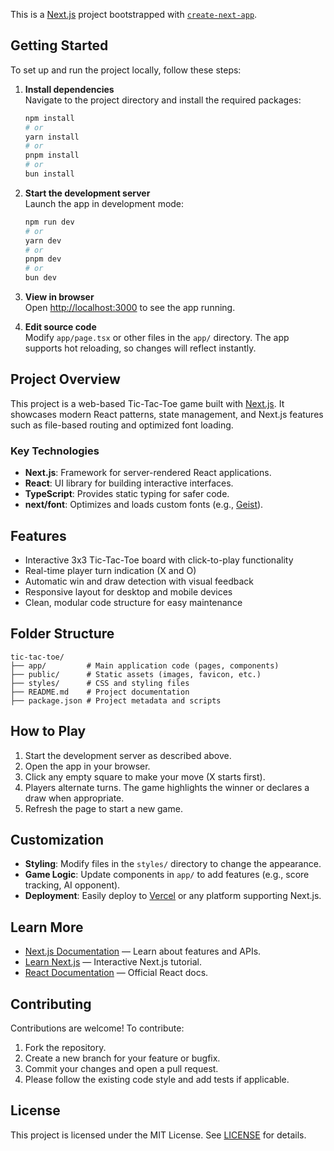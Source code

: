 This is a [Next.js](https://nextjs.org) project bootstrapped with [`create-next-app`](https://nextjs.org/docs/app/api-reference/cli/create-next-app).

## Getting Started

To set up and run the project locally, follow these steps:

1. **Install dependencies**  
    Navigate to the project directory and install the required packages:

    ```bash
    npm install
    # or
    yarn install
    # or
    pnpm install
    # or
    bun install
    ```

2. **Start the development server**  
    Launch the app in development mode:

    ```bash
    npm run dev
    # or
    yarn dev
    # or
    pnpm dev
    # or
    bun dev
    ```

3. **View in browser**  
    Open [http://localhost:3000](http://localhost:3000) to see the app running.

4. **Edit source code**  
    Modify `app/page.tsx` or other files in the `app/` directory. The app supports hot reloading, so changes will reflect instantly.

## Project Overview

This project is a web-based Tic-Tac-Toe game built with [Next.js](https://nextjs.org). It showcases modern React patterns, state management, and Next.js features such as file-based routing and optimized font loading.

### Key Technologies

- **Next.js**: Framework for server-rendered React applications.
- **React**: UI library for building interactive interfaces.
- **TypeScript**: Provides static typing for safer code.
- **next/font**: Optimizes and loads custom fonts (e.g., [Geist](https://vercel.com/font)).

## Features

- Interactive 3x3 Tic-Tac-Toe board with click-to-play functionality
- Real-time player turn indication (X and O)
- Automatic win and draw detection with visual feedback
- Responsive layout for desktop and mobile devices
- Clean, modular code structure for easy maintenance

## Folder Structure

```
tic-tac-toe/
├── app/         # Main application code (pages, components)
├── public/      # Static assets (images, favicon, etc.)
├── styles/      # CSS and styling files
├── README.md    # Project documentation
├── package.json # Project metadata and scripts
```

## How to Play

1. Start the development server as described above.
2. Open the app in your browser.
3. Click any empty square to make your move (X starts first).
4. Players alternate turns. The game highlights the winner or declares a draw when appropriate.
5. Refresh the page to start a new game.

## Customization

- **Styling**: Modify files in the `styles/` directory to change the appearance.
- **Game Logic**: Update components in `app/` to add features (e.g., score tracking, AI opponent).
- **Deployment**: Easily deploy to [Vercel](https://vercel.com/) or any platform supporting Next.js.

## Learn More

- [Next.js Documentation](https://nextjs.org/docs) — Learn about features and APIs.
- [Learn Next.js](https://nextjs.org/learn) — Interactive Next.js tutorial.
- [React Documentation](https://react.dev/) — Official React docs.

## Contributing

Contributions are welcome! To contribute:

1. Fork the repository.
2. Create a new branch for your feature or bugfix.
3. Commit your changes and open a pull request.
4. Please follow the existing code style and add tests if applicable.

## License

This project is licensed under the MIT License. See [LICENSE](./LICENSE) for details.